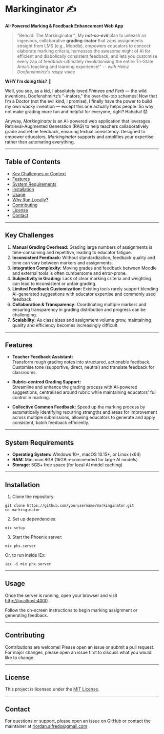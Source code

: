 # Markinginator ✍️

**AI-Powered Marking & Feedback Enhancement Web App**

> "Behold! The Markinginator™: My **_not-so-evil_** plan to unleash an ingenious, collaborative **grading-inator** that zaps assignments straight from LMS (e.g., Moodle), empowers educators to concoct elaborate marking criteria, harnesses the awesome might of AI for efficient and diabolically consistent feedback, and lets you customise every zap of feedback-ultimately revolutionising the entire Tri-State Area’s teaching and learning experience!" -- _with Heinz Doofenshmirtz's raspy voice_

**WHY I’m doing this? 🙈**

Well, you see, as a kid, I absolutely loved _Phineas and Ferb —_ the wild inventions, Doofenshmirtz’s "-inators," the over-the-top schemes! Now that I’m a Doctor (not the evil kind, I promise), I finally have the power to build my own wacky invention — except this one actually helps people. So why not make grading more fun and helpful for everyone, right? Hahaha! 😈

Anyway, _Markinginator_ is an AI-powered web application that leverages Retrieval-Augmented Generation (RAG) to help teachers collaboratively grade and refine feedback, ensuring textual consistency. Designed to empower educators, _Markinginator_ supports and amplifies your expertise rather than automating everything.

---

## Table of Contents

- [Key Challenges or Context](#key-challenges)
- [Features](#features)
- [System Requirements](#system-requirements)
- [Installation](#installation)
- [Usage](#usage)
- [Why Run Locally?](#why-run-locally)
- [Contributing](#contributing)
- [License](#license)
- [Contact](#contact)

---

## Key Challenges

1. **Manual Grading Overhead:** Grading large numbers of assignments is time-consuming and repetitive, leading to educator fatigue.
2. **Inconsistent Feedback:** Without standardization, feedback quality and tone can vary between markers and assignments.
3. **Integration Complexity:** Moving grades and feedback between Moodle and external tools is often cumbersome and error-prone.
4. **Subjectivity in Grading:** Lack of clear marking criteria and weighting can lead to inconsistent or unfair grading.
5. **Limited Feedback Customization:** Existing tools rarely support blending AI-generated suggestions with educator expertise and commonly used feedback.
6. **Collaboration & Transparency:** Coordinating multiple markers and ensuring transparency in grading distribution and progress can be challenging.
7. **Scalability:** As class sizes and assignment volume grow, maintaining quality and efficiency becomes increasingly difficult.

---

## Features

- **Teacher Feedback Assistant:**  
  Transform rough grading notes into structured, actionable feedback. Customise tone (supportive, direct, neutral) and translate feedback for classrooms.

- **Rubric-centred Grading Support:**  
  Streamline and enhance the grading process with AI-powered suggestions, centralised around rubric while maintaining educators' full control in marking.

- **Collective Common Feedback:**
  Speed up the marking process by automatically identifying recurring strengths and areas for improvement across multiple submissions, allowing educators to generate and apply consistent, batch feedback efficiently.

---

## System Requirements

- **Operating System:** Windows 10+, macOS 10.15+, or Linux (x64)
- **RAM:** Minimum 8GB (16GB recommended for large AI models)
- **Storage:** 5GB+ free space (for local AI model caching)

---

## Installation

1. Clone the repository:

```
git clone https://github.com/yourusername/markinginator.git
cd markinginator
```

2. Set up dependencies:

```
mix setup
```

3. Start the Phoenix server:

```
mix phx.server
```

Or, to run inside IEx:

```
iex -S mix phx.server
```

---

## Usage

Once the server is running, open your browser and visit [http://localhost:4000](http://localhost:4000).

Follow the on-screen instructions to begin marking assignment or generating feedback.

---

## Contributing

Contributions are welcome! Please open an issue or submit a pull request. For major changes, please open an issue first to discuss what you would like to change.

---

## License

This project is licensed under the [MIT License](LICENSE).

---

## Contact

For questions or support, please open an issue on GitHub or contact the maintainer at riordan.alfredo@gmail.com

